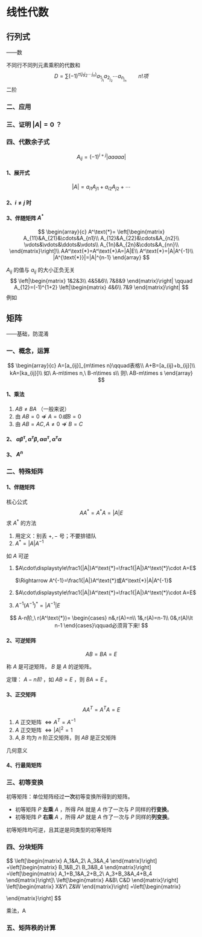 # 线性代数

## 行列式

——数

不同行不同列元素乘积的代数和
$$
D=\sum(-1)^{\tau(j_1j_2\cdots j_n)}a_{1_{j_1}}a_{2_{j_2}}\cdots a_{n_{j_n}}\qquad n!项
$$
二阶

### 二、应用

### 三、证明 $|A|=0$ ？

### 四、代数余子式

$$
A_{ij}=(-1)^{i+j}|aaaaa|
$$

#### 1、展开式

$$
|A|=a_{i1}A_{j1}+a_{i2}A_{j2}+\cdots 
$$



#### 2、$i\neq j$ 时

#### 3、伴随矩阵 $A^\text{*}$ 

$$
\begin{array}{c}
A^\text{*}=
\left[\begin{matrix}
A_{11}&A_{21}&\cdots&A_{n1}\\
A_{12}&A_{22}&\cdots&A_{n2}\\
\vdots&\vdots&\ddots&\vdots\\
A_{1n}&A_{2n}&\cdots&A_{nn}\\
\end{matrix}\right]\\
AA^\text{*}=A^\text{*}A=|A|E\\
A^\text{*}=|A|A^{-1}\\
|A^{\text{*}}|=|A|^{n-1}
\end{array}
$$

$A_{ij}$ 的值与 $a_{ij}$ 的大小正负无关
$$
\left|\begin{matrix}
1&2&3\\
4&5&6\\
7&8&9
\end{matrix}\right|
\qquad A_{12}=(-1)^{1+2}
\left|\begin{matrix}
4&6\\
7&9
\end{matrix}\right|
$$
例如

## 矩阵

——基础，防混淆

### 一、概念，运算

$$
\begin{array}{c}
A=[a_{ij}]_{m\times n}\qquad表格\\
A+B=[a_{ij}+b_{ij}]\\
kA=[ka_{ij}]\\
如\ A-m\times n,\ B-n\times s\\
则\ AB-m\times s
\end{array}
$$

#### 1、乘法

1. $AB\neq BA$ （一般来说）
2. 由 $AB=0\not\Longrightarrow A=0或B=0$ 
3. 由 $AB=AC,A\neq0\not\Longrightarrow B=C$ 

#### 2、 $\alpha\beta^\tau,\alpha^\tau\beta,\alpha\alpha^\tau,\alpha^\tau\alpha$ 

#### 3、 $A^n$ 

### 二、特殊矩阵

#### 1、伴随矩阵

核心公式
$$
AA^\text{*}=A^\text{*}A=|A|E
$$
求 $A^\text{*}$ 的方法

1. 用定义：别丢 $+,-$ 号；不要排错队
2. $A^\text{*}=|A|A^{-1}$ 

如 $A$ 可逆

1. $A\cdot\displaystyle\frac1{|A|}A^\text{*}=\frac1{|A|}A^\text{*}\cdot A=E$ 

   $\Rightarrow A^{-1}=\frac1{|A|}A^\text{*}或A^\text{*}|A|A^{-1}$ 

2. $A\cdot\displaystyle\frac1{|A|}A^\text{*}=\frac1{|A|}A^\text{*}\cdot A=E$ 

3. $A^{-1}(A^{-1})^\text{*}=|A^{-1}|E$ 

$$
A-n阶,\ r(A^\text{*})=
\begin{cases}
n&,r(A)=n\\
1&,r(A)=n-1\\
0&,r(A)\lt n-1
\end{cases}\qquad必须背下来!
$$

#### 2、可逆矩阵

$$
AB=BA=E
$$

称 $A$ 是可逆矩阵， $B$ 是 $A$ 的逆矩阵。

定理： $A-n阶$ ，如 $AB=E$ ，则 $BA=E$ 。

#### 3、正交矩阵

$$
AA^T=A^T A=E
$$

1. $A$ 正交矩阵 $\Longleftrightarrow A^T=A^{-1}$ 
2. $A$ 正交矩阵 $\Longleftrightarrow |A|^2=1$ 
3. $A,B$ 均为 $n$ 阶正交矩阵，则 $AB$ 是正交矩阵

几何意义

#### 4、行最简矩阵

### 三、初等变换

初等矩阵：单位矩阵经过**一次**初等变换所得到的矩阵。

* 初等矩阵 $P$ **左乘** $A$ ，所得 $PA$ 就是 $A$ 作了一次与 $P$ 同样的**行变换**。
* 初等矩阵 $P$ **右乘** $A$ ，所得 $AP$ 就是 $A$ 作了一次与 $P$ 同样的**列变换**。

初等矩阵均可逆，且其逆是同类型的初等矩阵

### 四、分块矩阵

$$
\left[\begin{matrix}
A_1&A_2\\
A_3&A_4
\end{matrix}\right]
+\left[\begin{matrix}
B_1&B_2\\
B_3&B_4
\end{matrix}\right]
=\left[\begin{matrix}
A_1+B_1&A_2+B_2\\
A_3+B_3&A_4+B_4
\end{matrix}\right]\\
\left[\begin{matrix}
A&B\\
C&D
\end{matrix}\right]
\left[\begin{matrix}
X&Y\\
Z&W
\end{matrix}\right]
=\left[\begin{matrix}

\end{matrix}\right]
$$



乘法，A

### 五、矩阵秩的计算